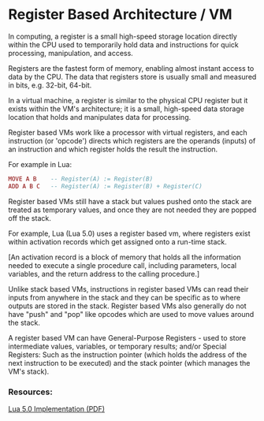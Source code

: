 # Register Based Architecture / VM

In computing, a register is a small high-speed storage location directly within the CPU used to temporarily hold data and instructions for quick processing, manipulation, and access.

Registers are the fastest form of memory, enabling almost instant access to data by the CPU. The data that registers store is usually small and measured in bits, e.g. 32-bit, 64-bit.

In a virtual machine, a register is similar to the physical CPU register but it exists within the VM's architecture; it is a small, high-speed data storage location that holds and manipulates data for processing.

Register based VMs work like a processor with virtual registers, and each instruction (or 'opcode') directs which registers are the operands (inputs) of an instruction and which register holds the result the instruction.

For example in Lua:
```Lua
MOVE A B    -- Register(A) := Register(B)
ADD A B C   -- Register(A) := Register(B) + Register(C)
```

Register based VMs still have a stack but values pushed onto the stack are treated as temporary values, and once they are not needed they are popped off the stack.

For example, Lua (Lua 5.0) uses a register based vm, where registers exist within activation records which get assigned onto a run-time stack.

[An activation record is a block of memory that holds all the information needed to execute a single procedure call, including parameters, local variables, and the return address to the calling procedure.]

Unlike stack based VMs, instructions in register based VMs can read their inputs from anywhere in the stack and they can be specific as to where outputs are stored in the stack. Register based VMs also generally do not have "push" and "pop" like opcodes which are used to move values around the stack.

A register based VM can have General-Purpose Registers - used to store intermediate values, variables, or temporary results; and/or Special Registers: Such as the instruction pointer (which holds the address of the next instruction to be executed) and the stack pointer (which manages the VM's stack).

### Resources:
[Lua 5.0 Implementation (PDF)](https://www.lua.org/doc/jucs05.pdf)
